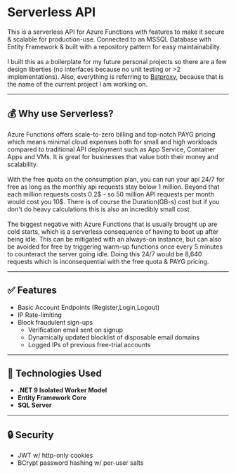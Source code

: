 # Serverless API

This is a serverless API for Azure Functions with features to make it secure & scalable for production-use. Connected to an MSSQL Database with Entity Framework & built with a repository pattern for easy maintainability.
<br><br>
I built this as a boilerplate for my future personal projects so there are a few design liberties (no interfaces because no unit testing or >2 implementations). Also, everything is referring to <a href="https://batproxy.com">Batproxy</a>, because that is the name of the current project I am working on.

---

## 💰 Why use Serverless?
Azure Functions offers scale-to-zero billing and top-notch PAYG pricing which means minimal cloud expenses both for small and high workloads compared to traditional API deployment such as App Service, Container Apps and VMs. It is great for businesses that value both their money and scalability.
<br><br>
With the free quota on the consumption plan, you can run your api 24/7 for free as long as the monthly api requests stay below 1 million.
Beyond that each million requests costs 0.2$ - so 50 million API requests per month would cost you 10$. There is of course the Duration(GB-s) cost but if you don't do heavy calculations this is also an incredibly small cost.
<br><br>
The biggest negative with Azure Functions that is usually brought up are cold starts, which is a serverless consequence of having to boot up after being idle. This can be mitigated with an always-on instance, but can also be avoided for free by triggering warm-up functions once every 5 minutes to counteract the server going idle. Doing this 24/7 would be 8,640 requests which is inconsequential with the free quota & PAYG pricing.

---

## ✅ Features

- Basic Account Endpoints (Register,Login,Logout)
- IP Rate-limiting
- Block fraudulent sign-ups
  * Verification email sent on signup
  * Dynamically updated blocklist of disposable email domains
  * Logged IPs of previous free-trial accounts

---

## 🧰 Technologies Used

- **.NET 9 Isolated Worker Model**
- **Entity Framework Core**
- **SQL Server**

---

## 🔒 Security

- JWT w/ http-only cookies
- BCrypt password hashing w/ per-user salts
